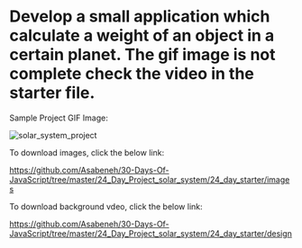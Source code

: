 # Develop a small application which calculate a weight of an object in a certain planet. The gif image is not complete check the video in the starter file.

Sample Project GIF Image:

![solar_system_project](https://github.com/Asabeneh/30-Days-Of-JavaScript/raw/master/images/projects/dom_min_project_solar_system_day_4.1.gif)


To download images, click the below link:

https://github.com/Asabeneh/30-Days-Of-JavaScript/tree/master/24_Day_Project_solar_system/24_day_starter/images

To download background vdeo, click the below link:

https://github.com/Asabeneh/30-Days-Of-JavaScript/tree/master/24_Day_Project_solar_system/24_day_starter/design